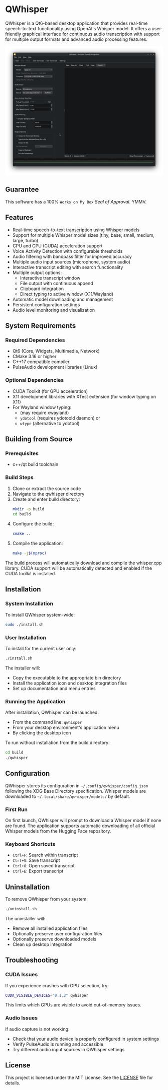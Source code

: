 # QWhisper

QWhisper is a Qt6-based desktop application that provides real-time speech-to-text functionality using OpenAI's Whisper model. It offers a user-friendly graphical interface for continuous audio transcription with support for multiple output formats and advanced audio processing features.

![qwhisper](https://github.com/q5sys/qwhisper/blob/master/images/qwhipser.png)

## Guarantee

This software has a 100% `Works on My Box` _Seal of Approval_.  YMMV.

## Features

- Real-time speech-to-text transcription using Whisper models
- Support for multiple Whisper model sizes (tiny, base, small, medium, large, turbo)
- CPU and GPU (CUDA) acceleration support
- Voice Activity Detection with configurable thresholds
- Audio filtering with bandpass filter for improved accuracy
- Multiple audio input sources (microphone, system audio)
- Interactive transcript editing with search functionality
- Multiple output options:
  - Interactive transcript window
  - File output with continuous append
  - Clipboard integration
  - Direct typing to active window (X11/Wayland)
- Automatic model downloading and management
- Persistent configuration settings
- Audio level monitoring and visualization

## System Requirements

### Required Dependencies

- Qt6 (Core, Widgets, Multimedia, Network)
- CMake 3.16 or higher
- C++17 compatible compiler
- PulseAudio development libraries (Linux)

### Optional Dependencies

- CUDA Toolkit (for GPU acceleration)
- X11 development libraries with XTest extension (for window typing on X11)
- For Wayland window typing: 
  - (may require xwayland)
  - `ydotool` (requires ydotoold daemon) or
  - `wtype` (alternative to ydotool)

## Building from Source

### Prerequisites

- c++/qt build toolchain

### Build Steps

1. Clone or extract the source code
2. Navigate to the qwhisper directory
3. Create and enter build directory:
   ```bash
   mkdir -p build
   cd build
   ```
4. Configure the build:
   ```bash
   cmake ..
   ```
5. Compile the application:
   ```bash
   make -j$(nproc)
   ```

The build process will automatically download and compile the whisper.cpp library. CUDA support will be automatically detected and enabled if the CUDA toolkit is installed.

## Installation

### System Installation

To install QWhisper system-wide:
```bash
sudo ./install.sh
```

### User Installation

To install for the current user only:
```bash
./install.sh
```

The installer will:
- Copy the executable to the appropriate bin directory
- Install the application icon and desktop integration files
- Set up documentation and menu entries

### Running the Application

After installation, QWhisper can be launched:
- From the command line: `qwhisper`
- From your desktop environment's application menu
- By clicking the desktop icon

To run without installation from the build directory:
```bash
cd build
./qwhisper
```

## Configuration

QWhisper stores its configuration in `~/.config/qwhisper/config.json` following the XDG Base Directory specification. Whisper models are downloaded to `~/.local/share/qwhisper/models/` by default.

### First Run

On first launch, QWhisper will prompt to download a Whisper model if none are found. The application supports automatic downloading of all official Whisper models from the Hugging Face repository.

### Keyboard Shortcuts

- `Ctrl+F`: Search within transcript
- `Ctrl+S`: Save transcript
- `Ctrl+O`: Open saved transcript
- `Ctrl+E`: Export transcript

## Uninstallation

To remove QWhisper from your system:
```bash
./uninstall.sh
```

The uninstaller will:
- Remove all installed application files
- Optionally preserve user configuration files
- Optionally preserve downloaded models
- Clean up desktop integration

## Troubleshooting

### CUDA Issues

If you experience crashes with GPU selection, try:
```bash
CUDA_VISIBLE_DEVICES="0,1,2" qwhisper
```
This limits which GPUs are visible to avoid out-of-memory issues.


### Audio Issues

If audio capture is not working:
- Check that your audio device is properly configured in system settings
- Verify PulseAudio is running and accessible
- Try different audio input sources in QWhisper settings

## License

This project is licensed under the MIT License. See the [LICENSE](LICENSE) file for details.
